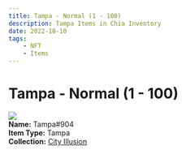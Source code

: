 ```yaml
---
title: Tampa - Normal (1 - 100)
description: Tampa Items in Chia Inventory
date: 2022-10-10
tags:
    - NFT
    - Items
---
```


# Tampa - Normal (1 - 100)
<div class="item_thumbnail">
<img loading="lazy" src="https://6dwledayojfby67s3od7ksx4mxrpibv324d4hjkipe2ovbjufy.arweave.net/8OyyDBhyShx78tuH9Ur8ZeL0BrvXB8OlS-Hk06oU0Lo"><br/>
<div><strong>Name:</strong> Tampa#904</div>
<div><strong>Item Type:</strong> Tampa</div>
<div><strong>Collection:</strong> <a href="https://www.spacescan.io/xch/nft/collection/col1lend2dcn558km4wcwta4xnkfv3xpcmlp9kyt0m909emvfxechlyqdl5ndg">City Illusion</a></div>
</div>

